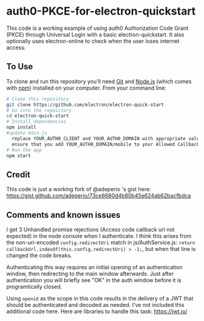 # auth0-PKCE-for-electron-quickstart

This code is a working example of using auth0 Authorization Code Grant (PKCE) through Universal Login with a basic electron-quickstart.  It also optionally uses electron-online to check when the user loses internet access.

## To Use

To clone and run this repository you'll need [Git](https://git-scm.com) and [Node.js](https://nodejs.org/en/download/) (which comes with [npm](http://npmjs.com)) installed on your computer. From your command line:

```bash
# Clone this repository
git clone https://github.com/electron/electron-quick-start
# Go into the repository
cd electron-quick-start
# Install dependencies
npm install
#update main.js
  replace YOUR_AUTH0_CLIENT and YOUR_AUTH0_DOMAIN with appropriate values
  ensure that you add YOUR_AUTH0_DOMAIN/mobile to your Allowed Callback URLs in auth0 dashboard 
# Run the app
npm start
```

## Credit
This code is just a working fork of @adeperio 's gist here: https://gist.github.com/adeperio/73ce6680d4b80b45e624ab62bacfbdca

## Comments and known issues
I get 3 Unhandled promise rejections (Access code callback url not expected) in the node console when I authenticate. I think this arises from the non-uri-encoded `config.redirectUri` match in js/AuthService.js: `return callbackUrl.indexOf(this.config.redirectUri) > -1;`, but when that line is changed the code breaks.

Authenticating this way requires an initial opening of an authentication window, then redirecting to the main window afterwards.  Just after authentication you will briefly see "OK" in the auth window before it is programtically closed.  

Using `openid` as the scope in this code results in the delivery of a JWT that should be authenticated and decoded as needed.  I've not included this additional code here.  Here are libraries to handle this task: https://jwt.io/
